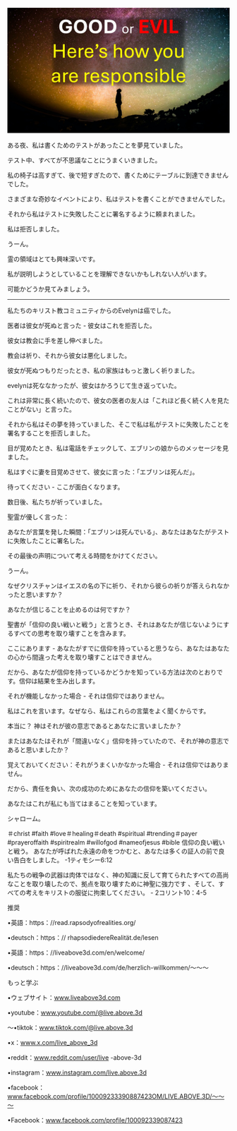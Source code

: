 ![Video cover image](../cover.jpg)

ある夜、私は書くためのテストがあったことを夢見ていました。

テスト中、すべてが不思議なことにうまくいきました。

私の椅子は高すぎて、後で短すぎたので、書くためにテーブルに到達できませんでした。

さまざまな奇妙なイベントにより、私はテストを書くことができませんでした。

それから私はテストに失敗したことに署名するように頼まれました。

私は拒否しました。

うーん。

霊の領域はと​​ても興味深いです。

私が説明しようとしていることを理解できないかもしれない人がいます。

可能かどうか見てみましょう。

---

私たちのキリスト教コミュニティからのEvelynは癌でした。

医者は彼女が死ぬと言った - 彼女はこれを拒否した。

彼女は教会に手を差し伸べました。

教会は祈り、それから彼女は悪化しました。

彼女が死ぬつもりだったとき、私の家族はもっと激しく祈りました。

evelynは死ななかったが、彼女はかろうじて生き返っていた。

これは非常に長く続いたので、彼女の医者の友人は「これほど長く続く人を見たことがない」と言った。

それから私はその夢を持っていました、そこで私は私がテストに失敗したことを署名することを拒否しました。

目が覚めたとき、私は電話をチェックして、エブリンの娘からのメッセージを見ました。

私はすぐに妻を目覚めさせて、彼女に言った：「エブリンは死んだ」。

待ってください - ここが面白くなります。

数日後、私たちが祈っていました。

聖霊が優しく言った：

あなたが言葉を発した瞬間：「エブリンは死んでいる」、あなたはあなたがテストに失敗したことに署名した。

その最後の声明について考える時間をかけてください。

うーん。

なぜクリスチャンはイエスの名の下に祈り、それから彼らの祈りが答えられなかったと思いますか？

あなたが信じることを止めるのは何ですか？

聖書が「信仰の良い戦いと戦う」と言うとき、それはあなたが信じないようにするすべての思考を取り壊すことを含みます。

ここにあります - あなたがすでに信仰を持っていると思うなら、あなたはあなたの心から間違った考えを取り壊すことはできません。

だから、あなたが信仰を持っているかどうかを知っている方法は次のとおりです。信仰は結果を生み出します。

それが機能しなかった場合 - それは信仰ではありません。

私はこれを言います。なぜなら、私はこれらの言葉をよく聞くからです。

本当に？ 神はそれが彼の意志であるとあなたに言いましたか？

またはあなたはそれが「間違いなく」信仰を持っていたので、それが神の意志であると思いましたか？

覚えておいてください：それがうまくいかなかった場合 - それは信仰ではありません。

だから、責任を負い、次の成功のためにあなたの信仰を築いてください。

あなたはこれが私にも当てはまることを知っています。

シャローム。

＃christ #faith #love＃healing＃death #spiritual #trending＃payer #prayeroffaith #spiritrealm #willofgod #nameofjesus #bible 信仰の良い戦いと戦う。 あなたが呼ばれた永遠の命をつかむと、あなたは多くの証人の前で良い告白をしました。 -1ティモシー6:12

私たちの戦争の武器は肉体ではなく、神の知識に反して育てられたすべての高尚なことを取り壊したので、拠点を取り壊すために神聖に強力です 、そして、すべての考えをキリストの服従に拘束してください。 -  2コリント10：4-5

推奨

•英語：https：//read.rapsodyofrealities.org/

•deutsch：https：// rhapsodiedereRealität.de/lesen

•英語：https：//liveabove3d.com/en/welcome/

•deutsch：https：//liveabove3d.com/de/herzlich-willkommen/〜〜〜 

もっと学ぶ

•ウェブサイト：www.liveabove3d.com

•youtube：www.youtube.com/@live.above.3d

〜•tiktok：www.tiktok.com/@live.above.3d

•x：www.x.com/live_above_3d

•reddit：www.reddit.com/user/live -above-3d

•instagram：www.instagram.com/live.above.3d

•facebook：www.facebook.com/profile/10009233390887423OM/LIVE.ABOVE.3D/〜〜〜 

•Facebook：www.facebook.com/profile/100092339087423